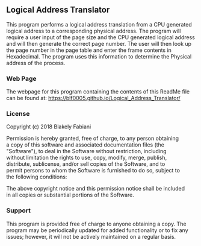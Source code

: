 ## Logical Address Translator

This program performs a logical address translation from a CPU generated logical address to a corresponding physical address. 
The program will require a user input of the page size and the CPU generated logical address and will then generate the correct page number. The user will then look up the page number in the page table and enter the frame contents in Hexadecimal. The program uses this information to determine the Physical address of the process. 


### Web Page

The webpage for this program containing the contents of this ReadMe file can be found at: 
https://blf0005.github.io/Logical_Address_Translator/



### License

 Copyright (c) 2018 Blakely Fabiani		  								                    
																		                                          
 Permission is hereby granted, free of charge, to any person obtaining      
 a copy of this software and associated documentation files (the             
 "Software"), to deal in the Software without restriction, including         
 without limitation the rights to use, copy, modify, merge, publish,         
 distribute, sublicense, and/or sell copies of the Software, and to		      
 permit persons to whom the Software is furnished to do so, subject to       
 the following conditions:													                          
																		                                          
 The above copyright notice and this permission notice shall be included     
 in all copies or substantial portions of the Software.					            

### Support

This program is provided free of charge to anyone obtaining a copy. The program may be periodically updated for added functionality or to fix any issues; however, it will not be actively maintained on a regular basis. 


